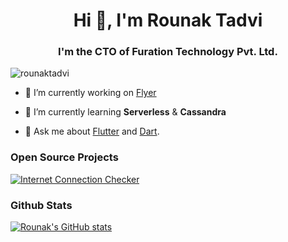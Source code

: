 <h1 align="center">Hi 👋, I'm Rounak Tadvi</h1>
<h3 align="center">I'm the CTO of Furation Technology Pvt. Ltd.</h3>

<p align="left"> <img src="https://komarev.com/ghpvc/?username=rounaktadvi&label=Profile%20views&color=0e75b6&style=flat" alt="rounaktadvi" /> </p>

- 🔭 I’m currently working on [Flyer](https://www.flyerapp.io)

- 🌱 I’m currently learning **Serverless** & **Cassandra**

- 💬 Ask me about [Flutter](https://flutter.dev) and [Dart](https://dart.dev).

### Open Source Projects

[![Internet Connection Checker](https://github-readme-stats.vercel.app/api/pin/?username=RounakTadvi&repo=internet_connection_checker)](https://github.com/RounakTadvi/internet_connection_checker)
### Github Stats

[![Rounak's GitHub stats](https://github-readme-stats.vercel.app/api?username=RounakTadvi)](https://github.com/RounakTadvi)
